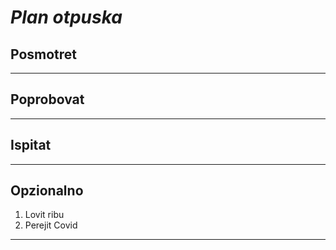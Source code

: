 # *Plan otpuska*

## Posmotret

---
## Poprobovat

---
## Ispitat

---
## Opzionalno

1. Lovit ribu
4. Perejit Covid

---